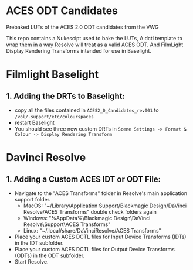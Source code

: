# ACES ODT Candidates
 Prebaked LUTs of the ACES 2.0 ODT candidates from the VWG

This repo contains a Nukescipt used to bake the LUTs, A dctl template to wrap them in a way Resolve will treat as a valid ACES ODT. And FilmLight Display Rendering Transforms intended for use in Baselight.


# Filmlight Baselight

## 1. Adding the DRTs to Baselight:
- copy all the files contained in `ACES2_0_Candidates_rev001` to `/vol/.support/etc/colourspaces`
- restart Baselight
- You should see three new custom DRTs in `Scene Settings -> Format & Colour -> Display Rendering Transform`




# Davinci Resolve

## 1. Adding a Custom ACES IDT or ODT File:
- Navigate to the "ACES Transforms" folder in Resolve's main application support folder.
    - MacOS: "~/Library/Application Support/Blackmagic Design/DaVinci Resolve/ACES Transforms"   double check folders again
    - Windows: "%AppData%\Blackmagic Design\\DaVinci Resolve\\Support\\ACES Transforms"
    - Linux: "~/.local/share/DaVinciResolve/ACES Transforms"
- Place your custom ACES DCTL files for Input Device Transforms (IDTs) in the IDT subfolder.
- Place your custom ACES DCTL files for Output Device Transforms (ODTs) in the ODT subfolder.
- Start Resolve.

